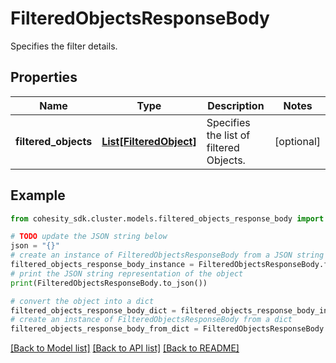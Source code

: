 # FilteredObjectsResponseBody

Specifies the filter details.

## Properties

Name | Type | Description | Notes
------------ | ------------- | ------------- | -------------
**filtered_objects** | [**List[FilteredObject]**](FilteredObject.md) | Specifies the list of filtered Objects. | [optional] 

## Example

```python
from cohesity_sdk.cluster.models.filtered_objects_response_body import FilteredObjectsResponseBody

# TODO update the JSON string below
json = "{}"
# create an instance of FilteredObjectsResponseBody from a JSON string
filtered_objects_response_body_instance = FilteredObjectsResponseBody.from_json(json)
# print the JSON string representation of the object
print(FilteredObjectsResponseBody.to_json())

# convert the object into a dict
filtered_objects_response_body_dict = filtered_objects_response_body_instance.to_dict()
# create an instance of FilteredObjectsResponseBody from a dict
filtered_objects_response_body_from_dict = FilteredObjectsResponseBody.from_dict(filtered_objects_response_body_dict)
```
[[Back to Model list]](../README.md#documentation-for-models) [[Back to API list]](../README.md#documentation-for-api-endpoints) [[Back to README]](../README.md)


